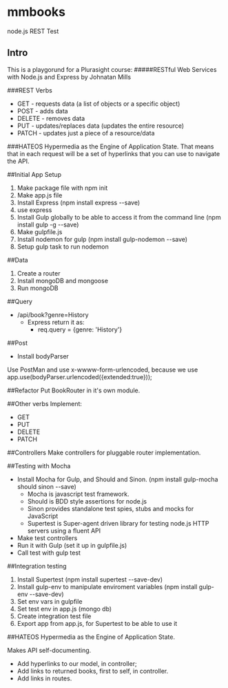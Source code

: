 # mmbooks
node.js REST Test

## Intro

This is a playgorund for a Plurasight course:
#####RESTful Web Services with Node.js and Express
by Johnatan Mills

###REST Verbs
* GET - requests data (a list of objects or a specific object)
* POST - adds data
* DELETE - removes data
* PUT - updates/replaces data (updates the entire resource)
* PATCH - updates just a piece of a resource/data

###HATEOS
Hypermedia as the Engine of Application State.
That means that in each request will be a set of hyperlinks that you can use to navigate the API.

##Initial App Setup
1. Make package file with npm init
2. Make app.js file
3. Install Express (npm install express --save)
4. use express
5. Install Gulp globally to be able to access it from the command line (npm install gulp -g --save)
6. Make gulpfile.js
7. Install nodemon for gulp (npm install gulp-nodemon --save)
8. Setup gulp task to run nodemon

##Data
1. Create a router
2. Install mongoDB and mongoose
3. Run mongoDB

##Query
* /api/book?genre=History
	* Express return it as:
		* req.query = {genre: 'History'}


##Post
* Install bodyParser

Use PostMan and use x-wwww-form-urlencoded, because we use
app.use(bodyParser.urlencoded({extended:true}));

##Refactor
Put BookRouter in it's own module.

##Other verbs
Implement:

* GET
* PUT
* DELETE
* PATCH


##Controllers
Make controllers for pluggable router implementation.

##Testing with Mocha
* Install Mocha for Gulp, and Should and Sinon. (npm install gulp-mocha should sinon --save) 
	* Mocha is javascript test framework.
	* Should is BDD style assertions for node.js
	* Sinon provides standalone test spies, stubs and mocks for JavaScript
	* Supertest is Super-agent driven library for testing node.js HTTP servers using a fluent API
* Make test controllers
* Run it with Gulp (set it up in gulpfile.js) 
* Call test with gulp test

##Integration testing
1. Install Supertest (npm install supertest --save-dev)
2. Install gulp-env to manipulate enviroment variables (npm install gulp-env --save-dev)
3. Set env vars in gulpfile
4. Set test env in app.js (mongo db)
5. Create integration test file
6. Export app from app.js, for Supertest to be able to use it

##HATEOS
Hypermedia as the Engine of Application State.

Makes API self-documenting.

* Add hyperlinks to our model, in controller;
* Add links to returned books, first to self, in controller.
* Add links in routes. 







